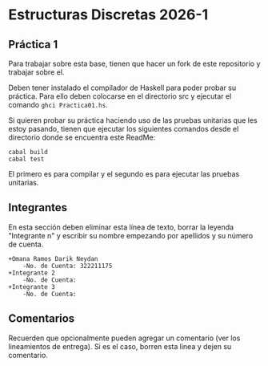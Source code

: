 # Estructuras Discretas 2026-1

## Práctica 1

Para trabajar sobre esta base, tienen que hacer un fork de este repositorio y trabajar sobre el.

Deben tener instalado el compilador de Haskell para poder probar su práctica. Para ello deben colocarse en el directorio src y ejecutar el comando `ghci Practica01.hs`.

Si quieren probar su práctica haciendo uso de las pruebas unitarias que les estoy pasando, tienen que ejecutar los siguientes comandos desde el directorio donde se encuentra este ReadMe:
```
cabal build
cabal test
```

El primero es para compilar y el segundo es para ejecutar las pruebas unitarias.

## Integrantes

En esta sección deben eliminar esta línea de texto, borrar la leyenda "Integrante n" y escribir su nombre empezando por apellidos y su número de cuenta.

    +Omana Ramos Darik Neydan
        -No. de Cuenta: 322211175
    +Integrante 2
        -No. de Cuenta: 
    +Integrante 3
        -No. de Cuenta: 

## Comentarios

Recuerden que opcionalmente pueden agregar un comentario (ver los lineamientos de entrega). Si es el caso, borren esta linea y dejen su comentario.
